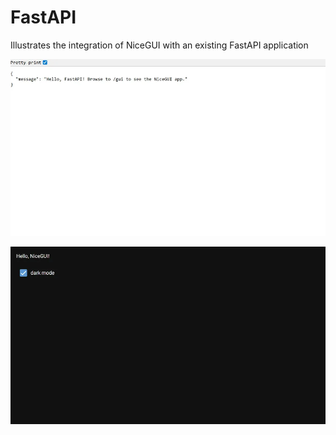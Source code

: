 # FastAPI
Illustrates the integration of NiceGUI with an existing FastAPI application

![Screenshot](screenshot.webp)

![Screenshot](screenshot_1.webp)
